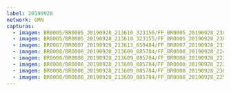```yaml
---
label: 20190928
network: GMN
capturas:
  - imagem: BR0005/BR0005_20190928_213610_323155/FF_BR0005_20190928_230337_793_0145408.fits_maxpixel.jpg
  - imagem: BR0005/BR0005_20190928_213610_323155/FF_BR0005_20190928_230137_554_0142080.fits_maxpixel.jpg
  - imagem: BR0007/BR0007_20190928_213613_659484/FF_BR0007_20190928_233500_666_0182272.fits_maxpixel.jpg
  - imagem: BR0008/BR0008_20190928_213609_885784/FF_BR0008_20190928_224631_039_0061696.fits_maxpixel.jpg
  - imagem: BR0008/BR0008_20190928_213609_885784/FF_BR0008_20190928_223345_979_0049920.fits_maxpixel.jpg
  - imagem: BR0008/BR0008_20190928_213609_885784/FF_BR0008_20190928_222421_346_0041728.fits_maxpixel.jpg
  - imagem: BR0008/BR0008_20190928_213609_885784/FF_BR0008_20190928_230005_333_0073984.fits_maxpixel.jpg
  - imagem: BR0008/BR0008_20190928_213609_885784/FF_BR0008_20190928_225907_051_0073216.fits_maxpixel.jpg
---
```

